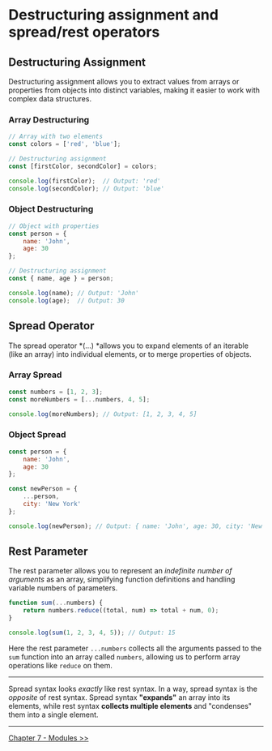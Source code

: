 # Destructuring assignment and spread/rest operators

## Destructuring Assignment
Destructuring assignment allows you to extract values from arrays or properties from objects into distinct variables, making it easier to work with complex data structures.

### Array Destructuring
```js
// Array with two elements
const colors = ['red', 'blue'];

// Destructuring assignment
const [firstColor, secondColor] = colors;

console.log(firstColor);  // Output: 'red'
console.log(secondColor); // Output: 'blue'
```

### Object Destructuring

```js
// Object with properties
const person = {
    name: 'John',
    age: 30
};

// Destructuring assignment
const { name, age } = person;

console.log(name); // Output: 'John'
console.log(age);  // Output: 30
```

## Spread Operator
The spread operator *(...) *allows you to expand elements of an iterable (like an array) into individual elements, or to merge properties of objects.

### Array Spread

```js
const numbers = [1, 2, 3];
const moreNumbers = [...numbers, 4, 5];

console.log(moreNumbers); // Output: [1, 2, 3, 4, 5]
```

### Object Spread
```js
const person = {
    name: 'John',
    age: 30
};

const newPerson = {
    ...person,
    city: 'New York'
};

console.log(newPerson); // Output: { name: 'John', age: 30, city: 'New York' }
```

## Rest Parameter
The rest parameter allows you to represent an *indefinite number of arguments* as an array, simplifying function definitions and handling variable numbers of parameters.

```js
function sum(...numbers) {
    return numbers.reduce((total, num) => total + num, 0);
}

console.log(sum(1, 2, 3, 4, 5)); // Output: 15
```

Here the rest parameter `...numbers` collects all the arguments passed to the `sum` function into an array called `numbers`, allowing us to perform array operations like `reduce` on them.

---

Spread syntax looks *exactly* like rest syntax. In a way, spread syntax is the *opposite* of rest syntax. Spread syntax **"expands"** an array into its elements, while rest syntax **collects multiple elements** and "condenses" them into a single element.

---

[Chapter 7 - Modules >>](chapter7.md)